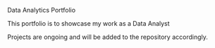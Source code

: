 Data Analytics Portfolio

This portfolio is to showcase my work as a Data Analyst

Projects are ongoing and will be added to the repository accordingly. 
